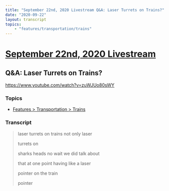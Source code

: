 ```yaml
---
title: "September 22nd, 2020 Livestream Q&A: Laser Turrets on Trains?"
date: "2020-09-22"
layout: transcript
topics:
    - "features/transportation/trains"
---
```

# [September 22nd, 2020 Livestream](../2020-09-22.md)
## Q&A: Laser Turrets on Trains?
https://www.youtube.com/watch?v=zuWJUo80sWY

### Topics
* [Features > Transportation > Trains](../topics/features/transportation/trains.md)

### Transcript

> laser turrets on trains not only laser
>
> turrets on
>
> sharks heads no wait we did talk about
>
> that at one point having like a laser
>
> pointer on the train
>
> pointer
>
